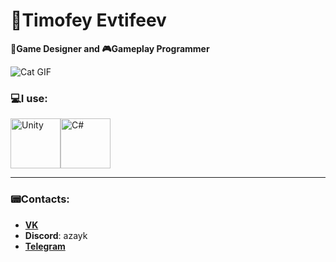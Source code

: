 # 🌌Timofey Evtifeev 

**🌠Game Designer and 🎮Gameplay Programmer**

![Cat GIF](https://media1.tenor.com/m/89MPCBQDPKYAAAAd/plink-nerd.gif)

### 💻I use:
<div style="display: flex; align-items: center;">
    <img src="https://franccesco.gallerycdn.vsassets.io/extensions/franccesco/unity-pack-vs-code/0.0.4/1606142155774/Microsoft.VisualStudio.Services.Icons.Default" alt="Unity" width="80" height="80">
    <img src="https://sibedge.team/upload/iblock/e2a/e2a94d0da3978f028cf0eca4b7aff454.png" alt="C#" width="80" height="80">
</div>

---

### 📟Contacts:
- **[VK](https://vk.com/azayk_1)**
- **Discord**: azayk
- **[Telegram](https://t.me/Azayk_1)**
